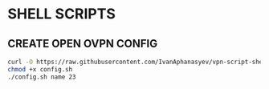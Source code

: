 # SHELL SCRIPTS

## CREATE OPEN OVPN CONFIG

```bash
curl -O https://raw.githubusercontent.com/IvanAphanasyev/vpn-script-shell/master/config.sh
chmod +x config.sh
./config.sh name 23
```
